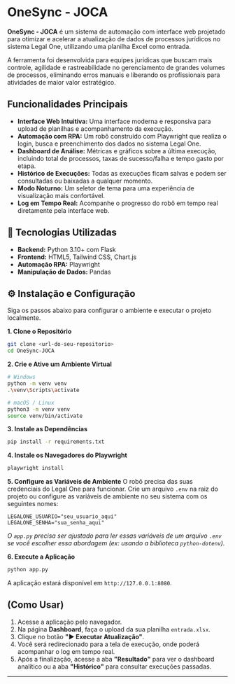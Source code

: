 # OneSync - JOCA

**OneSync - JOCA** é um sistema de automação com interface web projetado para otimizar e acelerar a atualização de dados de processos jurídicos no sistema Legal One, utilizando uma planilha Excel como entrada.

A ferramenta foi desenvolvida para equipes jurídicas que buscam mais controle, agilidade e rastreabilidade no gerenciamento de grandes volumes de processos, eliminando erros manuais e liberando os profissionais para atividades de maior valor estratégico.

## Funcionalidades Principais

* **Interface Web Intuitiva:** Uma interface moderna e responsiva para upload de planilhas e acompanhamento da execução.
* **Automação com RPA:** Um robô construído com Playwright que realiza o login, busca e preenchimento dos dados no sistema Legal One.
* **Dashboard de Análise:** Métricas e gráficos sobre a última execução, incluindo total de processos, taxas de sucesso/falha e tempo gasto por etapa.
* **Histórico de Execuções:** Todas as execuções ficam salvas e podem ser consultadas ou baixadas a qualquer momento.
* **Modo Noturno:** Um seletor de tema para uma experiência de visualização mais confortável.
* **Log em Tempo Real:** Acompanhe o progresso do robô em tempo real diretamente pela interface web.

## 🚀 Tecnologias Utilizadas

* **Backend:** Python 3.10+ com Flask
* **Frontend:** HTML5, Tailwind CSS, Chart.js
* **Automação RPA:** Playwright
* **Manipulação de Dados:** Pandas

## ⚙️ Instalação e Configuração

Siga os passos abaixo para configurar o ambiente e executar o projeto localmente.

**1. Clone o Repositório**
```bash
git clone <url-do-seu-repositorio>
cd OneSync-JOCA
```

**2. Crie e Ative um Ambiente Virtual**
```bash
# Windows
python -m venv venv
.\venv\Scripts\activate

# macOS / Linux
python3 -m venv venv
source venv/bin/activate
```

**3. Instale as Dependências**
```bash
pip install -r requirements.txt
```

**4. Instale os Navegadores do Playwright**
```bash
playwright install
```

**5. Configure as Variáveis de Ambiente**
O robô precisa das suas credenciais do Legal One para funcionar. Crie um arquivo `.env` na raiz do projeto ou configure as variáveis de ambiente no seu sistema com os seguintes nomes:
```
LEGALONE_USUARIO="seu_usuario_aqui"
LEGALONE_SENHA="sua_senha_aqui"
```
*O `app.py` precisa ser ajustado para ler essas variáveis de um arquivo `.env` se você escolher essa abordagem (ex: usando a biblioteca `python-dotenv`).*

**6. Execute a Aplicação**
```bash
python app.py
```
A aplicação estará disponível em `http://127.0.0.1:8080`.

## (Como Usar)

1.  Acesse a aplicação pelo navegador.
2.  Na página **Dashboard**, faça o upload da sua planilha `entrada.xlsx`.
3.  Clique no botão **"▶️ Executar Atualização"**.
4.  Você será redirecionado para a tela de execução, onde poderá acompanhar o log em tempo real.
5.  Após a finalização, acesse a aba **"Resultado"** para ver o dashboard analítico ou a aba **"Histórico"** para consultar execuções passadas.

---